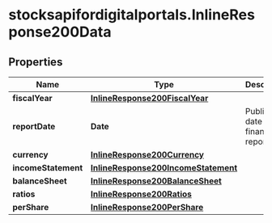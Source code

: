 # stocksapifordigitalportals.InlineResponse200Data

## Properties

Name | Type | Description | Notes
------------ | ------------- | ------------- | -------------
**fiscalYear** | [**InlineResponse200FiscalYear**](InlineResponse200FiscalYear.md) |  | [optional] 
**reportDate** | **Date** | Publication date of the financial report. | [optional] 
**currency** | [**InlineResponse200Currency**](InlineResponse200Currency.md) |  | [optional] 
**incomeStatement** | [**InlineResponse200IncomeStatement**](InlineResponse200IncomeStatement.md) |  | [optional] 
**balanceSheet** | [**InlineResponse200BalanceSheet**](InlineResponse200BalanceSheet.md) |  | [optional] 
**ratios** | [**InlineResponse200Ratios**](InlineResponse200Ratios.md) |  | [optional] 
**perShare** | [**InlineResponse200PerShare**](InlineResponse200PerShare.md) |  | [optional] 


